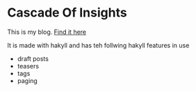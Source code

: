 # Cascade Of Insights

This is my blog.  [Find it here](http://cascadeofinsights.com)

It is made with hakyll and has teh follwing hakyll features in use
 * draft posts
 * teasers
 * tags
 * paging
